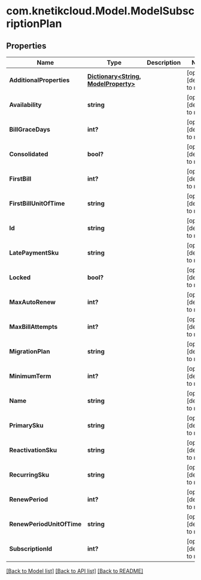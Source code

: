 # com.knetikcloud.Model.ModelSubscriptionPlan
## Properties

Name | Type | Description | Notes
------------ | ------------- | ------------- | -------------
**AdditionalProperties** | [**Dictionary&lt;String, ModelProperty&gt;**](ModelProperty.md) |  | [optional] [default to null]
**Availability** | **string** |  | [optional] [default to null]
**BillGraceDays** | **int?** |  | [optional] [default to null]
**Consolidated** | **bool?** |  | [optional] [default to null]
**FirstBill** | **int?** |  | [optional] [default to null]
**FirstBillUnitOfTime** | **string** |  | [optional] [default to null]
**Id** | **string** |  | [optional] [default to null]
**LatePaymentSku** | **string** |  | [optional] [default to null]
**Locked** | **bool?** |  | [optional] [default to null]
**MaxAutoRenew** | **int?** |  | [optional] [default to null]
**MaxBillAttempts** | **int?** |  | [optional] [default to null]
**MigrationPlan** | **string** |  | [optional] [default to null]
**MinimumTerm** | **int?** |  | [optional] [default to null]
**Name** | **string** |  | [optional] [default to null]
**PrimarySku** | **string** |  | [optional] [default to null]
**ReactivationSku** | **string** |  | [optional] [default to null]
**RecurringSku** | **string** |  | [optional] [default to null]
**RenewPeriod** | **int?** |  | [optional] [default to null]
**RenewPeriodUnitOfTime** | **string** |  | [optional] [default to null]
**SubscriptionId** | **int?** |  | [optional] [default to null]

[[Back to Model list]](../README.md#documentation-for-models) [[Back to API list]](../README.md#documentation-for-api-endpoints) [[Back to README]](../README.md)

